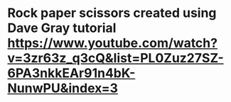 # Rock paper scissors created using Dave Gray tutorial https://www.youtube.com/watch?v=3zr63z_q3cQ&list=PL0Zuz27SZ-6PA3nkkEAr91n4bK-NunwPU&index=3 

